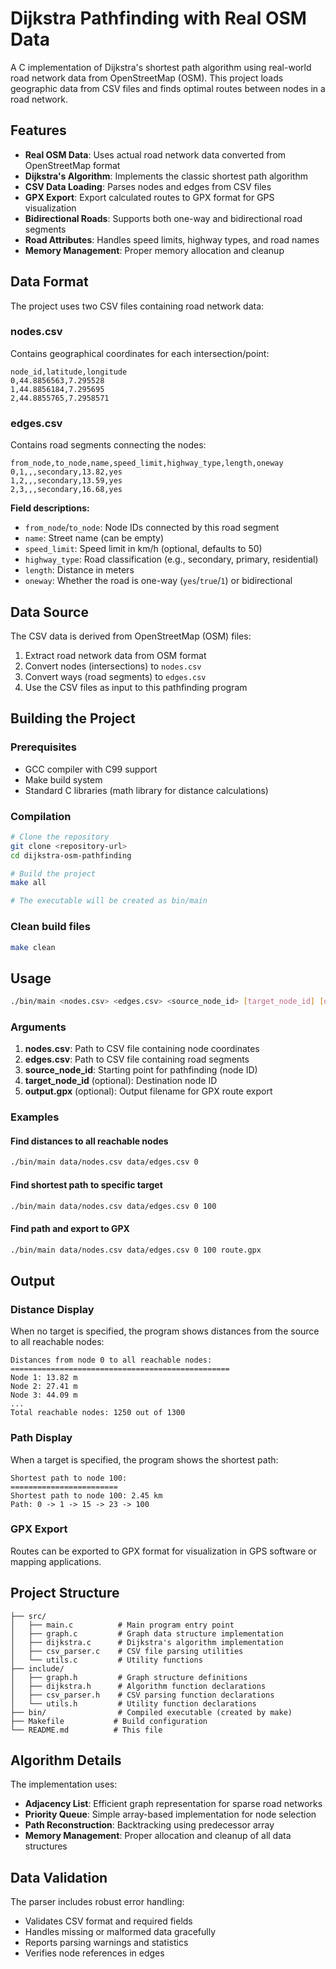 # Dijkstra Pathfinding with Real OSM Data

A C implementation of Dijkstra's shortest path algorithm using real-world road network data from OpenStreetMap (OSM). This project loads geographic data from CSV files and finds optimal routes between nodes in a road network.

## Features

- **Real OSM Data**: Uses actual road network data converted from OpenStreetMap format
- **Dijkstra's Algorithm**: Implements the classic shortest path algorithm
- **CSV Data Loading**: Parses nodes and edges from CSV files
- **GPX Export**: Export calculated routes to GPX format for GPS visualization
- **Bidirectional Roads**: Supports both one-way and bidirectional road segments
- **Road Attributes**: Handles speed limits, highway types, and road names
- **Memory Management**: Proper memory allocation and cleanup

## Data Format

The project uses two CSV files containing road network data:

### nodes.csv
Contains geographical coordinates for each intersection/point:
```csv
node_id,latitude,longitude
0,44.8856563,7.295528
1,44.8856184,7.295695
2,44.8855765,7.2958571
```

### edges.csv
Contains road segments connecting the nodes:
```csv
from_node,to_node,name,speed_limit,highway_type,length,oneway
0,1,,,secondary,13.82,yes
1,2,,,secondary,13.59,yes
2,3,,,secondary,16.68,yes
```

**Field descriptions:**
- `from_node`/`to_node`: Node IDs connected by this road segment
- `name`: Street name (can be empty)
- `speed_limit`: Speed limit in km/h (optional, defaults to 50)
- `highway_type`: Road classification (e.g., secondary, primary, residential)
- `length`: Distance in meters
- `oneway`: Whether the road is one-way (`yes`/`true`/`1`) or bidirectional

## Data Source

The CSV data is derived from OpenStreetMap (OSM) files:
1. Extract road network data from OSM format
2. Convert nodes (intersections) to `nodes.csv`
3. Convert ways (road segments) to `edges.csv`
4. Use the CSV files as input to this pathfinding program

## Building the Project

### Prerequisites
- GCC compiler with C99 support
- Make build system
- Standard C libraries (math library for distance calculations)

### Compilation
```bash
# Clone the repository
git clone <repository-url>
cd dijkstra-osm-pathfinding

# Build the project
make all

# The executable will be created as bin/main
```

### Clean build files
```bash
make clean
```

## Usage

```bash
./bin/main <nodes.csv> <edges.csv> <source_node_id> [target_node_id] [output.gpx]
```

### Arguments

1. **nodes.csv**: Path to CSV file containing node coordinates
2. **edges.csv**: Path to CSV file containing road segments
3. **source_node_id**: Starting point for pathfinding (node ID)
4. **target_node_id** (optional): Destination node ID
5. **output.gpx** (optional): Output filename for GPX route export

### Examples

#### Find distances to all reachable nodes
```bash
./bin/main data/nodes.csv data/edges.csv 0
```

#### Find shortest path to specific target
```bash
./bin/main data/nodes.csv data/edges.csv 0 100
```

#### Find path and export to GPX
```bash
./bin/main data/nodes.csv data/edges.csv 0 100 route.gpx
```

## Output

### Distance Display
When no target is specified, the program shows distances from the source to all reachable nodes:
```
Distances from node 0 to all reachable nodes:
=================================================
Node 1: 13.82 m
Node 2: 27.41 m
Node 3: 44.09 m
...
Total reachable nodes: 1250 out of 1300
```

### Path Display
When a target is specified, the program shows the shortest path:
```
Shortest path to node 100:
========================
Shortest path to node 100: 2.45 km
Path: 0 -> 1 -> 15 -> 23 -> 100
```

### GPX Export
Routes can be exported to GPX format for visualization in GPS software or mapping applications.

## Project Structure

```
├── src/
│   ├── main.c          # Main program entry point
│   ├── graph.c         # Graph data structure implementation
│   ├── dijkstra.c      # Dijkstra's algorithm implementation
│   ├── csv_parser.c    # CSV file parsing utilities
│   └── utils.c         # Utility functions
├── include/
│   ├── graph.h         # Graph structure definitions
│   ├── dijkstra.h      # Algorithm function declarations
│   ├── csv_parser.h    # CSV parsing function declarations
│   └── utils.h         # Utility function declarations
├── bin/                # Compiled executable (created by make)
├── Makefile           # Build configuration
└── README.md          # This file
```

## Algorithm Details

The implementation uses:
- **Adjacency List**: Efficient graph representation for sparse road networks
- **Priority Queue**: Simple array-based implementation for node selection
- **Path Reconstruction**: Backtracking using predecessor array
- **Memory Management**: Proper allocation and cleanup of all data structures

## Data Validation

The parser includes robust error handling:
- Validates CSV format and required fields
- Handles missing or malformed data gracefully
- Reports parsing warnings and statistics
- Verifies node references in edges
